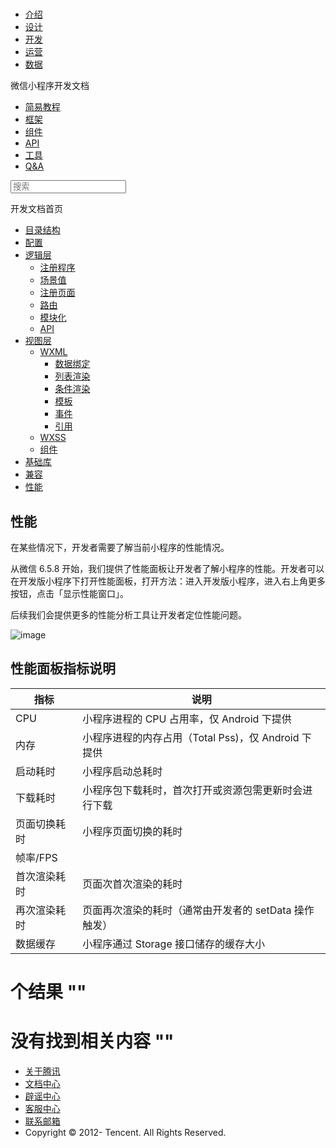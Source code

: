 <div class="book with-summary">

<div class="head">

<div class="head_box">

# [](javascript:; "_('微信公众平台 小程序')")

<div class="header_ctrls">

*   [介绍](https://mp.weixin.qq.com/debug/wxadoc/introduction/index.html)
*   [设计](https://mp.weixin.qq.com/debug/wxadoc/design/index.html)
*   [开发](https://mp.weixin.qq.com/debug/wxadoc/dev/index.html)
*   [运营](https://mp.weixin.qq.com/debug/wxadoc/product/index.html)
*   [数据](https://mp.weixin.qq.com/debug/wxadoc/analysis/index.html)

</div>

</div>

</div>

<div class="sub_nav_box">

<div class="sub_nav_inner">

<div class="book-summary-opr" id="js-book-summary-opr"><a class="book-summary-btn"></a></div>

<div class="top_sub_nav">

<div class="top_title_wap"><span class="icon_title icon_dev"></span>

微信小程序开发文档

</div>

*   [简易教程](../)
*   [框架](MINA.html)
*   [组件](../component/)
*   [API](../api/)
*   [工具](../devtools/devtools.html)
*   [Q&A](../qa.html)

</div>

<div id="book-search-input" role="search">

<form><label for="search-input" class="search-icon" id="js-search-icon"></label><input type="text" id="search-input" name="search-input" placeholder="搜索"> </form>

</div>

</div>

</div>

<div class="book-summary">

<div class="book-summary-home" id="js-summary-home"><a><span class="icon_home_s icon_dev"></span><span class="s_title_2">开发文档首页</span></a></div>

<nav role="navigation">

*   [目录结构](structure.html)
*   [配置](config.html)
*   [逻辑层](app-service/)
    *   [注册程序](app-service/app.html)
    *   [场景值](app-service/scene.html)
    *   [注册页面](app-service/page.html)
    *   [路由](app-service/route.html)
    *   [模块化](app-service/module.html)
    *   [API](app-service/api.html)
*   [视图层](view/)
    *   [WXML](view/wxml/)
        *   [数据绑定](view/wxml/data.html)
        *   [列表渲染](view/wxml/list.html)
        *   [条件渲染](view/wxml/conditional.html)
        *   [模板](view/wxml/template.html)
        *   [事件](view/wxml/event.html)
        *   [引用](view/wxml/import.html)
    *   [WXSS](view/wxss.html)
    *   [组件](view/component.html)
*   [基础库](client-lib.html)
*   [兼容](compatibility.html)
*   [性能](performance.html)

</nav>

</div>

<div class="book-body">

<div class="body-inner">

<div class="page-wrapper" tabindex="-1" role="main">

<div class="page-inner">

<div id="book-search-results">

<div class="search-noresults">

<section class="normal markdown-section">

# 性能

在某些情况下，开发者需要了解当前小程序的性能情况。

从微信 6.5.8 开始，我们提供了性能面板让开发者了解小程序的性能。开发者可以在开发版小程序下打开性能面板，打开方法：进入开发版小程序，进入右上角更多按钮，点击「显示性能窗口」。

后续我们会提供更多的性能分析工具让开发者定位性能问题。

![image](https://mp.weixin.qq.com/debug/wxadoc/dev/image/performance/panel.jpg)

## 性能面板指标说明

<table>

<thead>

<tr>

<th>指标</th>

<th>说明</th>

</tr>

</thead>

<tbody>

<tr>

<td>CPU</td>

<td>小程序进程的 CPU 占用率，仅 Android 下提供</td>

</tr>

<tr>

<td>内存</td>

<td>小程序进程的内存占用（Total Pss)，仅 Android 下提供</td>

</tr>

<tr>

<td>启动耗时</td>

<td>小程序启动总耗时</td>

</tr>

<tr>

<td>下载耗时</td>

<td>小程序包下载耗时，首次打开或资源包需更新时会进行下载</td>

</tr>

<tr>

<td>页面切换耗时</td>

<td>小程序页面切换的耗时</td>

</tr>

<tr>

<td>帧率/FPS</td>

<td></td>

</tr>

<tr>

<td>首次渲染耗时</td>

<td>页面次首次渲染的耗时</td>

</tr>

<tr>

<td>再次渲染耗时</td>

<td>页面再次渲染的耗时（通常由开发者的 setData 操作触发）</td>

</tr>

<tr>

<td>数据缓存</td>

<td>小程序通过 Storage 接口储存的缓存大小</td>

</tr>

</tbody>

</table>

</section>

</div>

<div class="search-results">

<div class="has-results">

# <span class="search-results-count"></span>个结果 "<span class="search-query"></span>"

</div>

<div class="no-results">

# 没有找到相关内容 "<span class="search-query"></span>"

</div>

</div>

</div>

</div>

</div>

<div class="foot" id="footer">

*   [关于腾讯](http://www.tencent.com/zh-cn/index.shtml)
*   [文档中心](https://mp.weixin.qq.com/debug/wxadoc/introduction/index.html?t=1484641676&)
*   [辟谣中心](https://mp.weixin.qq.com/cgi-bin/opshowpage?action=dispelinfo&lang=zh_CN&begin=1&count=9)
*   [客服中心](http://kf.qq.com/faq/120911VrYVrA1509086vyumm.html)
*   [联系邮箱](mailto:weixinmp@qq.com)
*   Copyright © 2012-<span id="s_copyright_year"></span> Tencent. All Rights Reserved.

</div>

</div>

[](compatibility.html)[](../component/)</div>

</div>